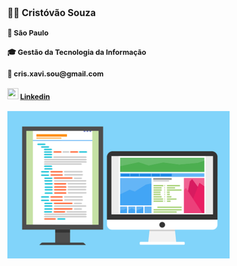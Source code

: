 
<h2> 👨‍💼 Cristóvão Souza</h2>
<h3> 📍   São Paulo</h3>
<h3> 🎓 Gestão da Tecnologia da Informação</h3>
<h3 >📧 cris.xavi.sou@gmail.com</h3>
<h3><img src="https://www.svgrepo.com/show/75820/linkedin.svg" width="25px" height="25px"></img> <a href="https://www.linkedin.com/me?trk=p_mwlite_feed-secondary_nav">Linkedin</h3>
<h3><img src="https://github.com/cristovaoxsouza/cristovaoxsouza/blob/main/dual-screen-1745705_1280.png" https://github.com/cristovaoxsouza/cristovaoxsouza/blob/main/dual-screen-1745705_1280.png
